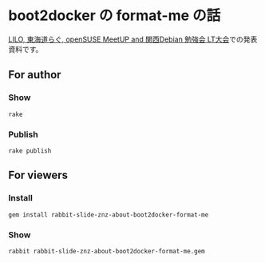 # boot2docker の format-me の話

[LILO, 東海道らぐ, openSUSE MeetUP and 関西Debian 勉強会 LT大会](https://debianjp.connpass.com/event/76814/)での発表資料です。

## For author

### Show

    rake

### Publish

    rake publish

## For viewers

### Install

    gem install rabbit-slide-znz-about-boot2docker-format-me

### Show

    rabbit rabbit-slide-znz-about-boot2docker-format-me.gem

